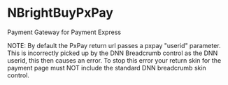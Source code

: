 # NBrightBuyPxPay
Payment Gateway for Payment Express

NOTE: By default the PxPay return url passes a pxpay "userid" parameter.  This is incorrectly picked up by the DNN Breadcrumb control as the DNN userid, this then causes an error.  To stop this error your return skin for the payment page must NOT include the standard DNN breadcrumb skin control.
